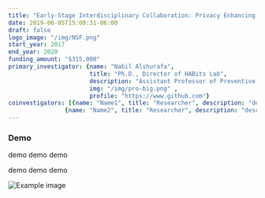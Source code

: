 ```yaml
---
title: "Early-Stage Interdisciplinary Collaboration: Privacy Enhancing Framework to Advance Behavior Models"
date: 2019-06-05T15:09:31-06:00
draft: false
logo_image: "/img/NSF.png"
start_year: 2017
end_year: 2020
funding_amount: "$315,000"
primary_investigator: {name: "Nabil Alshurafa", 
                       title: "Ph.D., Director of HABits Lab", 
                       description: "Assistant Professor of Preventive Medicine and of Computer Science at Northwestern University and heading The HAbits Lab.", 
                       img: "/img/pro-big.png" ,
                       profile: "https://www.github.com"}
coinvestigators: [{name: "Name1", title: "Researcher", description: "description description description", img: "/img/im-8.png", profile: "https://www.github.com"}, 
                {name: "Name2", title: "Researcher", description: "desction description description", img: "/img/im-7.png", profile: "https://www.github.com"}]
---
```


### Demo

demo demo demo

demo demo demo

![Example image](/img/img-area.png)


